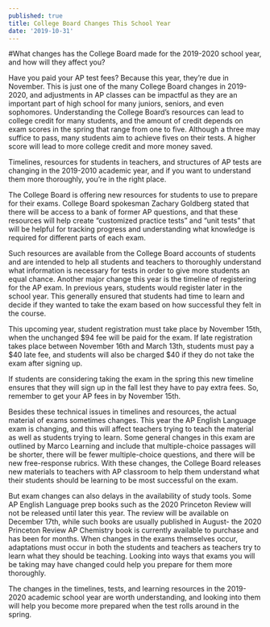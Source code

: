 ```yaml
---
published: true
title: College Board Changes This School Year
date: '2019-10-31'
---
```

#What changes has the College Board made for the 2019-2020 school year, and how will they affect you?

Have you paid your AP test fees? Because this year, they’re due in November. This is just one of the many College Board changes in 2019-2020, and adjustments in AP classes can be impactful as they are an important part of high school for many juniors, seniors, and even sophomores. Understanding the College Board’s resources can lead to college credit for many students, and the amount of credit depends on exam scores in the spring that range from one to five. Although a three may suffice to pass, many students aim to achieve fives on their tests. A higher score will lead to more college credit and more money saved.

Timelines, resources for students in teachers, and structures of AP tests are changing in the 2019-2010 academic year, and if you want to understand them more thoroughly, you’re in the right place.

The College Board is offering new resources for students to use to prepare for their exams. College Board spokesman Zachary Goldberg stated that there will be access to a bank of former AP questions, and that these resources will help create “customized practice tests” and “unit tests” that will be helpful for tracking progress and understanding what knowledge is required for different parts of each exam.

Such resources are available from the College Board accounts of students and are intended to help all students and teachers to thoroughly understand what information is necessary for tests in order to give more students an equal chance.
Another major change this year is the timeline of registering for the AP exam. In previous years, students would register later in the school year. This generally ensured that students had time to learn and decide if they wanted to take the exam based on how successful they felt in the course.

This upcoming year, student registration must take place by November 15th, when the unchanged $94 fee will be paid for the exam. If late registration takes place between November 16th and March 13th, students must pay a $40 late fee, and students will also be charged $40 if they do not take the exam after signing up.

If students are considering taking the exam in the spring this new timeline ensures that they will sign up in the fall lest they have to pay extra fees. So, remember to get your AP fees in by November 15th.

Besides these technical issues in timelines and resources, the actual material of exams sometimes changes. This year the AP English Language exam is changing, and this will affect teachers trying to teach the material as well as students trying to learn.
Some general changes in this exam are outlined by Marco Learning and include that multiple-choice passages will be shorter, there will be fewer multiple-choice questions, and there will be new free-response rubrics. With these changes, the College Board releases new materials to teachers with AP classroom to help them understand what their students should be learning to be most successful on the exam.

But exam changes can also delays in the availability of study tools. Some AP English Language prep books such as the 2020 Princeton Review will not be released until later this year. The review will be available on December 17th, while such books are usually published in August- the 2020 Princeton Review AP Chemistry book is currently available to purchase and has been for months.
When changes in the exams themselves occur, adaptations must occur in both the students and teachers as teachers try to learn what they should be teaching. Looking into ways that exams you will be taking may have changed could help you prepare for them more thoroughly.

The changes in the timelines, tests, and learning resources in the 2019-2020 academic school year are worth understanding, and looking into them will help you become more prepared when the test rolls around in the spring. 
